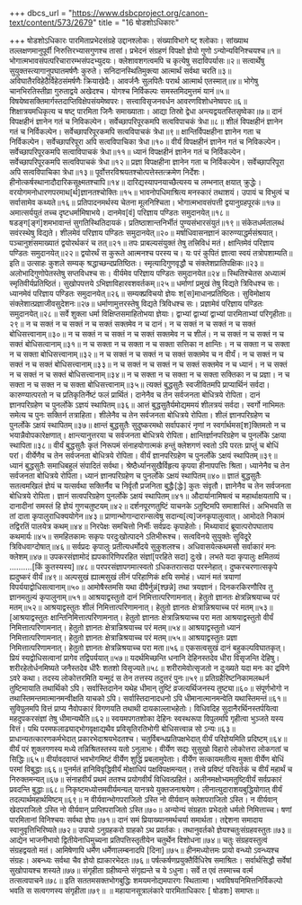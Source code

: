 +++
dbcs_url = "https://www.dsbcproject.org/canon-text/content/573/2679"
title = "16 षोडशोऽधिकारः"

+++
षोडशोऽधिकारः
पारमिताप्रभेदसंग्रहे उद्दानश्लोकः।
संख्याविभागे ष्ट् श्लोकाः।
सांख्याथ तल्लक्षणमानुपूर्वी निरुत्तिरभ्यासगुणश्च तासां। 
प्रभेदनं संग्रहणं विपक्षो ज्ञेयो गुणो ऽन्योन्यविनिश्चयश्च॥१॥
भोगात्मभावसंपत्परिचारारम्भसंपदभ्युदयः। 
क्लेशावशगत्वमपि च कृत्येषु सदाविपर्यासः॥२॥
सत्वार्थेषु सुयुक्तस्त्यागानुपघातमर्षणैः कुरुते। 
सनिदानस्थितिमुक्त्या आत्मार्थं सर्वथा चरति॥३॥
अविघातैरविहेठैर्विहेठसंमर्षणैः क्रियाखेदैः। 
आवर्जनैः सुलपितैः परार्थ आत्मार्थ एतस्मात्॥४॥
भोगेषु चानभिरतिस्तीव्रा गुरुताद्वये अखेदश्च। 
योगश्च निर्विकल्पः समस्तमिदमुत्तमं यानं॥५॥
विषयेष्वसक्तिमार्गस्तदाप्तिविक्षेपसंयमेष्वपरः। 
सत्त्वाविसृजनवर्धन आवरणविशोधनेष्वपरः॥६॥
शिक्षात्रयमधिकृत्य च षष्ट् पारमिता जिनैः समाख्याताः। 
आद्या तिस्रो द्वेधा अन्त्यद्वयतस्तिसृष्वेका॥७॥
दानं विपक्षहीनं ज्ञानेन गतं च निविकल्पेन। 
सर्वेच्छापरिपूरकमपि सत्वविपाचकं त्रेधा॥८॥
शीलं विपक्षहीनं ज्ञानेन गतं च निर्विकल्पेन। 
सर्वेच्छापरिपूरकमपि सत्वविपाचकं त्रेधा॥९॥
क्षान्तिर्विपक्षहीना ज्ञानेन गता च निर्विकल्पेन। 
सर्वेच्छापरिपूरा अपि सत्वविपाचिका त्रेधा॥१०॥
वीर्यं विपक्षहीनं ज्ञानेन गतं च निविकल्पेन। 
सर्वेच्छापरिपूरकमपि सत्वाविपाचकं त्रेधा॥११॥
ध्यानं विपक्षहीनं ज्ञानेन गतं च निर्विकल्पेन। 
सर्वेच्छापरिपूरकमपि सत्वविपाचकं त्रेधा॥१२॥
प्रज्ञा विपक्षहीना ज्ञानेन गता च निर्विकल्पेन। 
सर्वेच्छापरिपूरा अपि सत्वविपाचिका त्रेधा॥१३॥
पूर्वोत्तरविश्रयतश्चोत्पत्तेस्तत्क्रमेण निर्देशः। 
हीनोत्कर्षस्थानादौदारिकसूक्ष्मतश्चापि॥१४॥
दारिद्यस्यापनयाच्छैत्यस्य च लम्भनात् क्षयात् क्रुद्धेः। 
वरयोगमनोधारणपरमाथ[र्थ]ज्ञानतश्चोक्तिः॥१५॥
भावनोपधिमाश्रित्य मनस्कारं तथाशयं। 
उपायं च विभुत्वं च सर्वासामेव कथ्यते॥१६॥
प्रतिपादनमर्थस्य चेतना मूलनिश्चिता। 
भोगात्मभावसंपत्ती द्वयानुग्रहपूरकं॥१७॥
अमात्सर्ययुतं तच्च दृष्टधर्मामिषाभये। 
दानमेव[वं] परिज्ञाय पण्डितः समुदानयेत्॥१८॥
षडङ्ग[ङ्गं]शमभावान्तं सुगतिस्थितिदायकं। 
प्रतिष्ठाशान्तनिर्भीतं पुण्यसंभारसंयुतं॥१९॥
संकेतधर्मतालब्धं सवंरस्थेषु विद्यते। 
शीलमेवं परिज्ञाय पण्डितः समुदानयेत्॥२०॥
मर्षाधिवासनज्ञानं कारुण्याद्धर्मसंश्रयात्। 
पञ्चानुशंसमाख्यातं द्वयोरर्थकरं च तत्॥२१॥
तपः प्राबल्यसंयुक्तं तेषु तत्त्रिविधं मतं। 
क्षान्तिमेवं परिज्ञाय पण्डितः समुदानयेत्॥२२॥
द्वयोरर्थं स कुरूते आत्मनश्च परस्य च। 
यः परं कुपितं ज्ञात्वा स्वयं तत्रोपशाम्यति॥इति॥
उत्साहः कुशले सम्यक् श्रद्धाच्छन्दप्रतिष्ठितः। 
स्मृत्यादिगुणवृद्धौ च संक्लेशप्रातिपक्षिकः॥२३॥
अलोभादिगुणोपेतस्तेषु सप्तविधश्च सः। 
वीर्यमेव परिज्ञाय पण्डितः समुदानयेत॥२४॥
स्थितिश्चेतस अध्यात्मं स्मृतिवीर्यप्रतिष्ठितं। 
सुखोपपत्तये ऽभिज्ञाविहारवशवर्तकम्॥२५॥
धर्माणां प्रमुखं तेषु विद्यते त्रिविधश्च सः। 
ध्यानमेवं परिज्ञाय पण्डितः समुदानयेत्॥२६॥
सम्यक्प्रविचयो ज्ञेयः श[स]माधानप्रतिष्ठितः। 
सुविमोक्षाय संक्लेशात्प्रज्ञाजीवसुदेशनः॥२७॥
धर्माणामुत्तरस्तेषु विद्यते त्रिविधश्च सः। 
प्रज्ञामेवं परिज्ञाय पण्डितः समुदानयेत्॥२८॥
सर्वे शुक्ला धर्मा विक्षिप्तसमाहितोभया ज्ञेयाः। 
द्वाभ्यां द्वाभ्यां द्वाभ्यां पारमिताभ्यां परिगृहीताः॥२९॥
न च सक्तं न च सक्तं न च सक्तं सक्तमेव न च दानं। 
न च सक्तं न च सक्तं न च सक्तं बोधिसत्त्वानाम्॥३०॥
न च सक्तं न च सक्तं न च सक्तं सक्तमेव न च शीलं। 
न च सक्तं न च सक्तं न च सक्तं बोधिसत्वानाम्॥३१॥
न च सक्ता न च सक्ता न च सक्ता सत्तिका न क्षान्तिः। 
न च सक्ता न च सक्ता न च सक्ता बोधिसत्त्वानाम्॥३२॥
न च सक्तं न च सक्तं न च सक्तं सक्तमेव च न वीर्यं। 
न च सक्तं न च सक्तं न च सक्तं बोधिसत्त्वानाम्॥३३॥
न च सक्तं न च सक्तं न च सक्तं सक्तमेव न च ध्यानं। 
न च सक्तं न च सक्तं न च सक्तं बोधिसत्त्वानाम्॥३४॥
न च सक्ता न च सक्ता न च सक्ता सक्तिका न च प्रज्ञा। 
न च सक्ता न च सक्त न च सक्ता बोधिसत्त्वानाम्॥३५॥
त्यक्तं बुद्धसुतैः स्वजीवितमपि प्राप्यार्थिनं सर्वदा। 
कारुण्यात्परतो न च प्रतिकृतिर्नेष्टं फलं प्रार्थितं। 
दानेनैव च तेन सर्वजनता बोधित्रये रोपिता। 
दानं ज्ञानपरिग्रहेण च पुनर्लोके ऽज्ञयं स्थापितम्॥३६॥
आत्तं बुद्धसुतैर्यमोद्यममयं शीलत्रयं सर्वदा। 
स्वर्गो नाभिमतः समेत्य च पुनः सक्तिर्न तत्राहिता। 
शीलेनैव च तेन सर्वजनता बोधित्रये रोपिता। 
शीलं ज्ञानपरिग्रहेण च पुनर्लोके ऽक्षयं स्थापितम्॥३७॥
क्षान्तं बुद्धसुतैः सुदुष्करमथो सर्वापकारं नृणां 
न स्वर्गार्थमस[श]क्तिमतो न च भयान्नैवोपकारेक्षणात्। 
क्षान्त्यानुत्तरया च सर्वजनता बोधित्रये रोपिता। 
क्षान्तिर्ज्ञानपरिग्रहेण च पुनर्लोके ऽक्षया स्थापिता॥३८॥
वीर्यं बुद्धसुतैः कृतं निरूपमं संनाहयोगात्मकं 
हन्तुं क्लेशगणं स्वतो ऽपि परतः प्राप्तुं च बोधिं परां। 
वीर्येणैव च तेन सर्वजनता बोधित्रये रोपिता। 
वीर्यं ज्ञानपरिग्रहेण च पुनर्लोके ऽक्षयं स्थापितम्॥३९॥
ध्यानं बुद्धसुतैः समाधिबहुलं संपादितं सर्वथा। 
श्रेष्ठैर्ध्यानसुखैर्विहृत्य कृपया हीनापपत्तिः श्रिता। 
ध्यानेनैव च तेन सर्वजनता बोधित्रये रोपिता। 
ध्यानं ज्ञानपरिग्रहेण च पुनर्लोके ऽक्षयं स्थापितम्॥४०॥
ज्ञातं बुद्धसुतैः सतत्वमखिलं ज्ञेयं च यत्सर्वथा
सक्तिर्नैव च निर्वृतौ प्रजनिता बुद्धैः[द्धेः] कुतः संवृतौ। 
ज्ञानेनैव च तेन सर्वजनता बोधित्रये रोपिता। 
ज्ञानं सत्वपरिग्रहेण पुनर्लोके ऽक्षयं स्थापितम्॥४१॥
औदार्यानामिषत्वं च महार्थाक्षयतापि च। 
दानादीनां समस्तं हि ज्ञेयं गुणचतुष्टयम्॥४२॥
दर्शनपूरणतुष्टिं याचनके ऽतुष्टिमपि समाशास्तिं। 
अभिभवति स तां दाता कृपालुराधिक्ययोगेन॥४३॥
प्राणान्भोगान्दारान्सत्वेषु सदान्य[त्य]जनकृपालुत्वात्। 
आमोदते निकामं तद्विरतिं पालयेत्र कथम्॥४४॥
निरपेक्षः समचित्तो निर्भीः सर्वप्रदः कृपाहेतोः। 
मिथ्यावादं ब्रूयात्परोपघाताय कथमार्यः॥४५॥
समहितकामः सकृपः परदुःखोत्पादने ऽतिभीरूश्च। 
सत्वविनये सुयुक्तेः सुविदूरे त्रिविधवाग्दोषात्॥४६॥
सर्वप्रदः कृपालुः प्रतीत्यधर्मोदये सुकुशलश्च। 
अधिवासयेत्कथमसौ सर्वाकारं मनः क्लेशम्॥४७॥
उपकरसंज्ञामोदं ह्यपकारिणिपरहित संज्ञां[परहिते सदा] दुःखे। 
लभते यदा कृपालुः क्षमितव्यं ..........[किं कुतस्यस्य]॥४८॥
परपरसंज्ञापगमात्स्वतो ऽधिकतरात्सदा परस्नेहात्। 
दुष्करचरणात्सकृपे ह्यदुष्करं वीर्यं॥४९॥
अल्पसुखं ह्यात्मसुखं लीनं परिहाणिकं क्षयि समोहं। 
ध्यानं मतं त्रयाणां विपर्ययाद्वोधिसत्वानाम्॥५०॥
आमोषैस्तमसि यथा दीपैर्नुन्नं[श्छन्ने] तथा त्रयज्ञानं। 
दिनकरकिरणौरिव तु ज्ञानमतुल्यं कृपालुनाम्॥५१॥
आश्रयाद्वस्तुतो दानं निमित्तात्परिणामनात्। 
हेतुतो ज्ञानतः क्षेत्रन्निश्रयाच्च परं मतम्॥५२॥
आश्रयाद्वस्तुतः शीलं निमित्तात्परिणामनात्। 
हेतुतो ज्ञानतः क्षेत्रान्निश्रयाच्च परं मतम्॥५३॥
[आश्रयाद्वस्तुतः क्षान्तिनिमित्तात्परिणामनात्। 
हेतुतो ज्ञानतः क्षेत्रान्निश्रयाच्च परा मता
आश्रयाद्वस्तुतो वीर्यं निमित्तात्परिणामनात्। 
हेतुतो ज्ञानतः क्षेत्रान्निश्रयाच्च परं मतम्॥५४॥
आश्रयाद्वस्तुतो ध्यानं निमित्तात्परिणामनात्। 
हेतुतो ज्ञानतः क्षेत्रान्निश्रयाच्च परं मतम्॥५५॥
आश्रयाद्वस्तुतः प्रज्ञा निमित्तात्परिणामनात्। 
हेतुतो ज्ञानतः क्षेत्रन्निश्रयाच्च परा मता॥५६॥
एकसत्वसुखं दानं बहुकल्पविघातकृत्। 
प्रियं स्यद्वोधिसत्वानां प्रागेव तद्विपर्ययात्॥५७॥
यदर्थमिच्छन्ति धनानि देहिनस्तदेव धीरा विसृजन्ति देहिषु। 
शरीरहेतोर्धनमिष्यते जनैस्तदेव धीरैः शतशो विसृज्यते॥५८॥
शरीरामेवोत्सृजतो न दुःख्यते यदा मनः का द्रविणे ऽवरे कथा। 
तदस्य लोकोत्तरमिति यन्मुदं स तेन तत्तस्य तदुत्तरं पुनः॥५९॥
प्रतिग्रहैरिष्टनिकामलब्धर्न तुष्टिमायाति तथार्थिको ऽपि। 
सर्वास्तिदानेन यथेह धीमान् तुष्टिं व्रजत्यर्थिजनस्य तुष्ट्या॥६०॥
संपूर्णभोगो न तथास्तिमन्तमात्मानमन्वीक्षति याचको ऽपि। 
सर्वास्तिदानादधनो ऽपि धीमानात्मानमन्वेति यथास्तिमन्तं॥६१॥
सुविपुलमपि वित्तं प्राप्य नैवोपकारं 
विगणयति तथाथी दायकाल्लाभहेतोः।
विधिवदिह सुदानैरर्थिनस्तर्पयित्वा 
महदुपकरसंज्ञां तेषु धीमान्यथैति॥६२॥
स्वयमपगतशोका देहिनः स्वस्थरूपा 
विपुलमपि गृहीत्वा भुञ्जते यस्य वित्तं। 
पथि परमफलाढ्याद्भोगवृक्षाद्यथैव
प्रविसृतिरतिभोगी बोधिसत्त्वान्न सो ऽन्यः॥६३॥
प्राधान्यतत्कारणकर्मभेदात् प्रकारभेदाश्रयभेदतश्च। 
चतुर्विबन्धप्रतिपक्षभेदात् वीर्यं परिज्ञेयमिति प्रदिष्टम्॥६४॥
वीर्यं परं शुक्लगणस्य मध्ये तन्निश्रितस्तस्य यतो ऽनुलाभः। 
वीर्येण सद्यः सुसुखो विहारो लोकोत्तरा लोकगतां च सिद्धिः॥६५॥
वीर्यावदवाप्तं भवभोगमिष्टं वीर्येण शुद्धिं प्रबलामुपेताः। 
वीर्येण सत्कायमतीत्य मुक्ता वीर्येण बोधिं परमां विबुद्धाः॥६६॥
पुनर्मतं हानिविवृद्धिवीर्यं मोक्षाधिपं पक्षविपक्षमन्यत्। 
तत्त्वे प्रविष्टं परिवर्तकं च वीर्यं महार्थं च निरुक्तमन्यत्॥६७॥
संनाहवीर्यं प्रथमं ततश्च प्रयोगवीर्यं विधिवत्प्रहितं। 
अलीनमक्षोभ्यमतुष्टिवीर्यं सर्वप्रकारं प्रवदन्ति बुद्धाः॥६८॥
निकृष्टमध्योत्तमवीर्यमन्यत् यानत्रये युक्तजनाश्रयेण। 
लीनात्युदाराशयबुद्धियोगात् वीर्यं तदल्पार्थमहार्थमिष्टम्॥६९॥
न वीर्यवान्भोगपराजितो ऽस्ति 
नो वीर्यवान् क्लेशपराजितो ऽस्ति। 
न वीर्यवान् खेदपराजितो ऽस्ति 
नो वीर्यवान् प्राप्तिपराजितो ऽस्ति॥७०॥
अन्योन्यं संग्रहतः प्रभेदतो धर्मतो निमित्ताच्च। 
षणां पारमितानां विनिश्चयः सर्वथा ज्ञेयः॥७१॥
दानं समं प्रियाख्यानमर्थचर्या समार्थता। 
तद्देशना समादाय स्वानुवृत्तिभिरिष्यते॥७२॥
उपायो ऽनुग्रहकरो ग्राहको ऽथ प्रवर्तकः। 
तथानुवर्तको ज्ञेयश्चतुःसंग्रहवस्तुतः॥७३॥
आद्येन भाजनीभावो द्वितीयेनाधिमुच्यना
प्रतिपत्तिस्तृतीयेन चतुर्थेन विशोधना॥७४॥
चतुः संग्रहवस्तुत्वं संग्रहद्वयतो मतं। 
आमिषेणापि धर्मेण धर्मेणालम्बनादपि [दिना]॥७५॥
हीनमध्योत्तमः प्रायो वन्ध्यो ऽवन्ध्यश्च संग्रहः। 
अबन्ध्यः सर्वथा चैव ज्ञेयो ह्याकारभेदतः॥७६॥
पर्षत्कर्षणप्रयुक्तैर्विधिरेष समाश्रितः। 
सर्वार्थसिद्धौ सर्वेषां सुखोपायश्च शस्यते॥७७॥
संगृहीता ग्रहीष्यन्ते संगृह्यन्ते च ये ऽधुना। 
सर्वे त एवं तस्माच्च वर्त्म तत्सत्वपाचने॥७८॥
इति सततमसक्तभोगबुद्धिः शमयमनोद्यमपारगः स्थितात्मा। 
भवविषयनिमित्तनिर्विकल्पो भवति स सत्वगणस्य संगृहीता॥७९॥
॥ महायानसूत्रालंकारे पारमिताधिकारः [ षोडशः] समाप्तः॥
